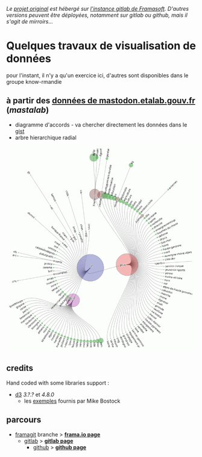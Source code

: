 *Le [projet original][origin] est hébergé sur [l'instance gitlab de Framasoft][origin]. D'autres versions peuvent être déployées, notamment sur gitlab ou github, mais il s'agit de mirroirs...*

# Quelques travaux de visualisation de données

pour l'instant, il n'y a qu'un exercice ici, d'autres sont disponibles dans le groupe know-rmandie

## à partir des [données de mastodon.etalab.gouv.fr][datas] (*mastalab*)
* diagramme d'accords - va chercher directement les données dans le [gist][datas]
* arbre hierarchique radial

![l'arbre hierarchique radial](./mastalab/img/visu-hierach-cercle-201705.png)

## credits
Hand coded with some libraries support :
* [d3][d3] *3.?.?* et *4.8.0*
    * les [exemples][blocks] fournis par Mike Bostock

## parcours
* [framagit][origin] branche > **[frama.io page][frio-page]**
    * [gitlab][gitlab] > **[gitlab page][gl-page]**
        * [github][github] > **[github page][gh-page]**


[origin]:https://framagit.org/sycom/dataviz
[frio-page]:https://sycom.frama.io/dataviz
[gitlab]:https://gitlab.com/sycom/dataviz
[gl-page]:https://sycom.gitlab.io/dataviz
[github]:https://github.com/sycom/dataviz
[gh-page]:https://sycom.github.io/dataviz

[datas]:https://gist.github.com/cquest/bbf1f88f305564fe80a47d7951255eb1#file-domaines-csv
[d3]:https://d3js.org
[blocks]:https://bl.ocks.org/
